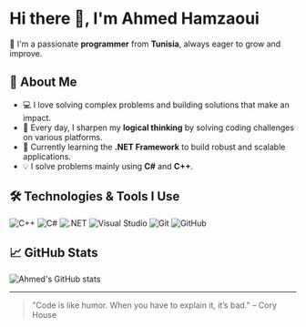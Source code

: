 # Hi there 👋, I'm Ahmed Hamzaoui

🎯 I'm a passionate **programmer** from **Tunisia**, always eager to grow and improve.

## 🧠 About Me

- 💻 I love solving complex problems and building solutions that make an impact.
- 🧩 Every day, I sharpen my **logical thinking** by solving coding challenges on various platforms.
- 🚀 Currently learning the **.NET Framework** to build robust and scalable applications.
- 💡 I solve problems mainly using **C#** and **C++**.

## 🛠️ Technologies & Tools I Use

![C++](https://img.shields.io/badge/C++-00599C?style=for-the-badge&logo=cplusplus&logoColor=white)
![C#](https://img.shields.io/badge/C%23-239120?style=for-the-badge&logo=csharp&logoColor=white)
![.NET](https://img.shields.io/badge/.NET-512BD4?style=for-the-badge&logo=dotnet&logoColor=white)
![Visual Studio](https://img.shields.io/badge/Visual%20Studio-5C2D91?style=for-the-badge&logo=visualstudio&logoColor=white)
![Git](https://img.shields.io/badge/Git-F05032?style=for-the-badge&logo=git&logoColor=white)
![GitHub](https://img.shields.io/badge/GitHub-181717?style=for-the-badge&logo=github&logoColor=white)

## 📈 GitHub Stats

![Ahmed's GitHub stats](https://github-readme-stats.vercel.app/api?username=ahmedhamzaoui&show_icons=true&theme=radical)

---

> "Code is like humor. When you have to explain it, it’s bad." – Cory House


